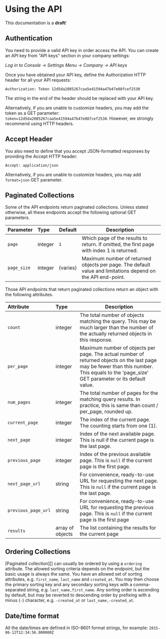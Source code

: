Using the API
=============

<aside class="warning">
This documentation is a <strong>draft</strong>!
</aside>

## Authentication

You need to provide a valid API key in order access the API. You can create an API key from "API keys" section in your company settings:

*Log in to Console → Settings Menu → Company → API keys*

Once you have obtained your API key, define the Authorization HTTP header for all your API requests:

`Authorization: Token 12d5da2085267caa5e41594a47b47e08fcef2530`

<aside class="notice">
The string in the end of the header should be replaced with your API key.
</aside>

Alternatively, if you are unable to customize headers, you may add the token as a GET parameter: `token=12d5da2085267caa5e41594a47b47e08fcef2530`. However, we strongly recommend using HTTP headers.


## Accept Header

You also need to define that you accept JSON-formatted responses by providing the Accept HTTP header:

`Accept: application/json`

Alternatively, if you are unable to customize headers, you may add `format=json` GET parameter.

## Paginated Collections

Some of the API endpoints return paginated collections. Unless stated otherwise, all these endpoints accept the following optional GET parameters.

Parameter  | Type    | Default  | Description
:----------|:--------|----------|------------
`page`     | integer | `1`      | Which page of the results to return. If omitted, the first page with index 1 is returned.
`page_size`| integer | (varies) | Maximum number of returned objects per page. The default value and limitations depend on the API end-point.

Those API endpoints that return paginated collections return an object with the following attributes.

Attribute | Type | Description
:---------|:-----|------------
`count` | integer | The total number of objects matching the query. This may be much larger than the number of the actually returned objects in this response.
`per_page` | integer | Maximum number of objects per page. The actual number of returned objects on the last page may be fewer than this number. This equals to the 'page_size' GET parameter or its default value.
`num_pages` | integer | The total number of pages for the matching query results. In practice, this is same than count / per_page, rounded up.
`current_page` | integer | The index of the current page. The counting starts from one (1).
`next_page` | integer | Index of the next available page. This is null if the current page is the last page.
`previous_page` | integer | Index of the previous available page. This is `null` if the current page is the first page.
`next_page_url` | string | For convenience, ready-to-use URL for requesting the next page. This is `null` if the current page is the last page.
`previous_page_url` | string | For convenience, ready-to-use URL for requesting the previous page. This is `null` if the current page is the first page
`results` | array of objects | The list containing the results for the current page

## Ordering Collections

[Paginated collection][] can usually be ordered by using a `ordering` attribute. The allowed sorting criteria depends on the endpoint, but the basic usage is always the same. You have an allowed set of sorting attributes, e.g. `first_name`, `last_name` and `created_at`. You may then choose the primary sorting key and any secondary sorting keys with a comma-separated string, e.g. `last_name,first_name`. Any sorting order is ascending by default, but may be reverted to descending order by prefixing with a minus (`-`) character, e.g. `-created_at` or `last_name,-created_at`.

## Date/time format

All the date/times are defined in ISO-8601 format strings, for example: `2015-06-12T12:34:56.000000Z`
